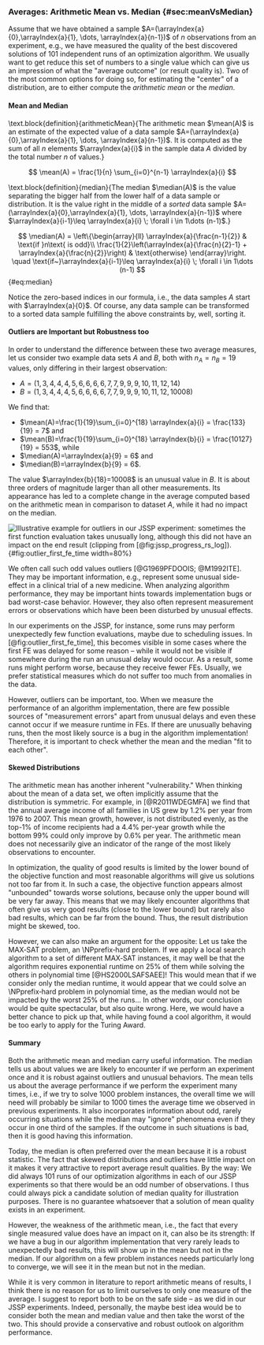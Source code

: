 ### Averages: Arithmetic Mean vs. Median {#sec:meanVsMedian}

Assume that we have obtained a sample&nbsp;$A=(\arrayIndex{a}{0},\arrayIndex{a}{1}, \dots, \arrayIndex{a}{n-1})$ of $n$&nbsp;observations from an experiment, e.g., we have measured the quality of the best discovered solutions of 101&nbsp;independent runs of an optimization algorithm.
We usually want to get reduce this set of numbers to a single value which can give us an impression of what the "average outcome" (or result quality is).
Two of the most common options for doing so, for estimating the "center" of a distribution, are to either compute the *arithmetic mean* or the *median*.

#### Mean and Median

\text.block{definition}{arithmeticMean}{The arithmetic mean $\mean(A)$ is an estimate of the expected value of a data sample $A=(\arrayIndex{a}{0},\arrayIndex{a}{1}, \dots, \arrayIndex{a}{n-1})$. It is computed as the sum of all&nbsp;$n$ elements&nbsp;$\arrayIndex{a}{i}$ in the sample data&nbsp;$A$ divided by the total number&nbsp;$n$ of values.}

$$ \mean(A) = \frac{1}{n} \sum_{i=0}^{n-1} \arrayIndex{a}{i} $$
 
\text.block{definition}{median}{The median $\median(A)$ is the value separating the bigger half from the lower half of a data sample or distribution. It is the value right in the middle of a *sorted* data sample $A=(\arrayIndex{a}{0},\arrayIndex{a}{1}, \dots, \arrayIndex{a}{n-1})$ where $\arrayIndex{a}{i-1}\leq \arrayIndex{a}{i} \; \forall i \in 1\dots (n-1)$.}

$$ \median(A) = \left\{\begin{array}{ll}
\arrayIndex{a}{\frac{n-1}{2}} & \text{if }n\text{ is odd}\\
\frac{1}{2}\left(\arrayIndex{a}{\frac{n}{2}-1} + \arrayIndex{a}{\frac{n}{2}}\right) & \text{otherwise}
\end{array}\right. \quad \text{if~}\arrayIndex{a}{i-1}\leq \arrayIndex{a}{i} \; \forall i \in 1\dots (n-1) $$ {#eq:median}

Notice the zero-based indices in our formula, i.e., the data samples&nbsp;$A$ start with&nbsp;$\arrayIndex{a}{0}$.
Of course, any data sample can be transformed to a sorted data sample fulfilling the above constraints by, well, sorting it.

#### Outliers are Important but Robustness too

In order to understand the difference between these two average measures, let us consider two example data sets&nbsp;$A$ and&nbsp;$B$, both with $n_A=n_B=19$ values, only differing in their largest observation:

- $A=(1, 3, 4, 4, 4, 5, 6, 6, 6, 6, 7, 7, 9, 9, 9, 10, 11, 12, 14)$
- $B=(1, 3, 4, 4, 4, 5, 6, 6, 6, 6, 7, 7, 9, 9, 9, 10, 11, 12, 10008)$

We find that:

- $\mean(A)=\frac{1}{19}\sum_{i=0}^{18} \arrayIndex{a}{i} = \frac{133}{19} = 7$ and
- $\mean(B)=\frac{1}{19}\sum_{i=0}^{18} \arrayIndex{b}{i} = \frac{10127}{19} = 553$, while
- $\median(A)=\arrayIndex{a}{9} = 6$ and
- $\median(B)=\arrayIndex{b}{9} = 6$.

The value $\arrayIndex{b}{18}=10008$ is an unusual value in&nbsp;$B$.
It is about three orders of magnitude larger than all other measurements.
Its appearance has led to a complete change in the average computed based on the arithmetic mean in comparison to dataset&nbsp;$A$, while it had no impact on the median.

![Illustrative example for outliers in our JSSP experiment: sometimes the first function evaluation takes unusually long, although this did not have an impact on the end result (clipping from [@fig:jssp_progress_rs_log]).](\relative.path{outlier_first_fe_time.svgz}){#fig:outlier_first_fe_time width=80%}

We often call such odd values outliers&nbsp;[@G1969PFDOOIS; @M1992ITE].
They may be important information, e.g., represent some unusual side-effect in a clinical trial of a new medicine.
When analyzing algorithm performance, they may be important hints towards implementation bugs or bad worst-case behavior.
However, they also often represent measurement errors or observations which have been been disturbed by unusual effects.

In our experiments on the JSSP, for instance, some runs may perform unexpectedly few function evaluations, maybe due to scheduling issues.
In [@fig:outlier_first_fe_time], this becomes visible in some cases where the first FE was delayed for some reason &ndash; while it would not be visible if somewhere during the run an unusual delay would occur.
As a result, some runs might perform worse, because they receive fewer FEs.
Usually, we prefer statistical measures which do not suffer too much from anomalies in the data.

However, outliers can be important, too.
When we measure the performance of an algorithm implementation, there are few possible sources of "measurement errors" apart from unusual delays and even these cannot occur if we measure runtime in FEs.
If there are unusually behaving runs, then the most likely source is a bug in the algorithm implementation!
Therefore, it is important to check whether the mean and the median "fit to each other".

#### Skewed Distributions

The arithmetic mean has another inherent "vulnerability."
When thinking about the mean of a data set, we often implicitly assume that the distribution is symmetric.
For example, in&nbsp;[@R2011WDEGMFA] we find that the annual average income of all families in US grew by&nbsp;1.2% per year from 1976 to 2007.
This mean growth, however, is not distributed evenly, as the top-1% of income recipients had a 4.4%&nbsp;per-year growth while the bottom&nbsp;99% could only improve by&nbsp;0.6% per year.
The arithmetic mean does not necessarily give an indicator of the range of the most likely observations to encounter.

In optimization, the quality of good results is limited by the lower bound of the objective function and most reasonable algorithms will give us solutions not too far from it.
In such a case, the objective function appears almost "unbounded" towards worse solutions, because only the upper bound will be very far away. 
This means that we may likely encounter algorithms that often give us very good results (close to the lower bound) but rarely also bad results, which can be far from the bound.
Thus, the result distribution might be skewed, too.

However, we can also make an argument for the opposite:
Let us take the MAX&#8209;SAT problem, an \NPprefix&#8209;hard problem.
If we apply a local search algorithm to a set of different MAX&#8209;SAT instances, it may well be that the algorithm requires exponential runtime on 25% of them while solving the others in polynomial time&nbsp;[@HS2000LSAFSAEE]!
This would mean that if we consider only the median runtime, it would appear that we could solve an \NPprefix&#8209;hard problem in polynomial time, as the median would not be impacted by the worst 25% of the runs&hellip;
In other words, our conclusion would be quite spectacular, but also quite wrong.
Here, we would have a better chance to pick up that, while having found a cool algorithm, it would be too early to apply for the Turing Award.  

#### Summary

Both the arithmetic mean and median carry useful information.
The median tells us about values we are likely to encounter if we perform an experiment once and it is robust against outliers and unusual behaviors.
The mean tells us about the average performance if we perform the experiment many times, i.e., if we try to solve 1000 problem instances, the overall time we will need will probably be similar to 1000 times the average time we observed in previous experiments.
It also incorporates information about odd, rarely occurring situations while the median may "ignore" phenomena even if they occur in one third of the samples.
If the outcome in such situations is bad, then it is good having this information.

Today, the median is often preferred over the mean because it is a robust statistic.
The fact that skewed distributions and outliers have little impact on it makes it very attractive to report average result qualities.
By the way: We did always 101&nbsp;runs of our optimization algorithms in each of our JSSP experiments so that there would be an odd number of observations.
I thus could always pick a candidate solution of median quality for illustration purposes.
There is no guarantee whatsoever that a solution of mean quality exists in an experiment.

However, the weakness of the arithmetic mean, i.e., the fact that every single measured value does have an impact on it, can also be its strength:
If we have a bug in our algorithm implementation that very rarely leads to unexpectedly bad results, this will show up in the mean but not in the median.
If our algorithm on a few problem instances needs particularly long to converge, we will see it in the mean but not in the median.

While it is very common in literature to report arithmetic means of results, I think there is no reason for us to limit ourselves to only one measure of the average.
I suggest to report both to be on the safe side &ndash; as we did in our JSSP experiments.
Indeed, personally, the maybe best idea would be to consider both the mean and median value and then take the worst of the two.
This should provide a conservative and robust outlook on algorithm performance. 
